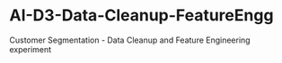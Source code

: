 # AI-D3-Data-Cleanup-FeatureEngg
Customer Segmentation - Data Cleanup and Feature Engineering experiment
